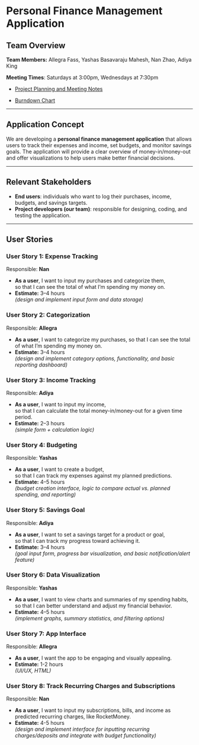 # Personal Finance Management Application

## Team Overview
**Team Members:** Allegra Fass, Yashas Basavaraju Mahesh, Nan Zhao, Adiya King

**Meeting Times**: Saturdays at 3:00pm, Wednesdays at 7:30pm

- [Project Planning and Meeting Notes](https://docs.google.com/document/d/1-j5lCEhB_hAZ8EomZhM-1UHy13lIxFS9l7CUk6FFzxw/edit?usp=sharing)

- [Burndown Chart](https://docs.google.com/spreadsheets/d/1SL-3rzaHygYvE1-G1IVE-6LVpXJd9Rws743BKv5CgmM/edit?usp=sharing)

---

## Application Concept
We are developing a **personal finance management application** that allows users to track their expenses and income, set budgets, and monitor savings goals. The application will provide a clear overview of money-in/money-out and offer visualizations to help users make better financial decisions.

---

## Relevant Stakeholders
- **End users**: individuals who want to log their purchases, income, budgets, and savings targets.  
- **Project developers (our team)**: responsible for designing, coding, and testing the application.  

---

## User Stories

### User Story 1: Expense Tracking
Responsible: **Nan**
- **As a user**, I want to input my purchases and categorize them,  
  so that I can see the total of what I’m spending my money on.  
- **Estimate:** 3–4 hours  
  *(design and implement input form and data storage)*  

### User Story 2: Categorization
Responsible: **Allegra**
- **As a user**, I want to categorize my purchases, so that I can see the total of what I’m spending my money on. 
- **Estimate:** 3–4 hours  
  *(design and implement category options, functionality, and basic reporting dashboard)*  

### User Story 3: Income Tracking
Responsible: **Adiya**
- **As a user**, I want to input my income,  
  so that I can calculate the total money-in/money-out for a given time period.  
- **Estimate:** 2–3 hours  
  *(simple form + calculation logic)*  

### User Story 4: Budgeting
Responsible: **Yashas**
- **As a user**, I want to create a budget,  
  so that I can track my expenses against my planned predictions.  
- **Estimate:** 4–5 hours  
  *(budget creation interface, logic to compare actual vs. planned spending, and reporting)*  

### User Story 5: Savings Goal
Responsible: **Adiya**
- **As a user**, I want to set a savings target for a product or goal,  
  so that I can track my progress toward achieving it.  
- **Estimate:** 3–4 hours  
  *(goal input form, progress bar visualization, and basic notification/alert feature)*  

### User Story 6: Data Visualization
Responsible: **Yashas**
- **As a user**, I want to view charts and summaries of my spending habits, so that I can better understand and adjust my financial behavior.  
- **Estimate:** 4–5 hours  
  *(implement graphs, summary statistics, and filtering options)*  

### User Story 7: App Interface
Responsible: **Allegra**
- **As a user**, I want the app to be engaging and visually appealing. 
- **Estimate:** 1-2 hours  
  *(UI/UX, HTML)*  

### User Story 8: Track Recurring Charges and Subscriptions
Responsible: **Nan**
- **As a user**, I want to input my subscriptions, bills, and income as predicted recurring charges, like RocketMoney. 
- **Estimate:** 4-5 hours  
  *(design and implement interface for inputting recurring charges/deposits and integrate with budget functionality)*  
